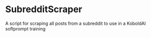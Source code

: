 # SubredditScraper
 A script for scraping all posts from a subreddit to use in a KoboldAI softprompt training

